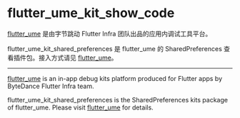 # flutter_ume_kit_show_code

[flutter_ume](https://pub.dev/packages/flutter_ume) 是由字节跳动 Flutter Infra 团队出品的应用内调试工具平台。

flutter_ume_kit_shared_preferences 是 flutter_ume 的 SharedPreferences 查看插件包。接入方式请见 [flutter_ume](https://pub.dev/packages/flutter_ume)。

----

[flutter_ume](https://pub.dev/packages/flutter_ume) is an in-app debug kits platform produced for Flutter apps by ByteDance Flutter Infra team.

flutter_ume_kit_shared_preferences is the SharedPreferences kits package of flutter_ume. Please visit [flutter_ume](https://pub.dev/packages/flutter_ume) for details.
